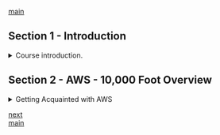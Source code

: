 <!--
// cSpell:ignore
 -->

[main](README.md)

## Section 1 - Introduction

<details>
<summary>
Course introduction.
</summary>

### Exam Blueprint

what do we need to know to pass the exam (2020 version)

- 130 minutes
- 60 question
- grades are between 100-1000, passing score is 720.
- qualification is valid for 2 years
- questions are scenario based - they aren't supposed to be tricky or memorization based.

we can look up the details in the Amazon website. it costs money. we need a certification account, we can then book an exam, get training, see the previous scores, etc.

### Why Should I learn AWS?

why learn and get certified in AWS?

(Ryan telling his own story), describing **A Cloud Guru** and **Linux Academy**.

aws Consulting partner qualification has tiers, select,advanced, premiers, in order to reach a certain tier, employees of the company need aws certifications, such as _practitioner_,_Associate_ and _professional_ and other specialized certificates.

each Tier of certifications has different certification

- Practitioner Tier
  - Certified Cloud Practitioner
- Associate Tier
  - Certified Solutions Architect Associate
  - Certified Developer Associate
  - Certified Sysops Administrator Associate
- Professional Tier
  - Certified Solutions Architect Professional
  - Certified Devops Professional
- Specialty Tier
  - Advance Networking
  - Database
  - Data Analysis
  - Machine Learning
  - Security
  - Alexa Skill BUilder

Ryan says some are easier than others, but it depends on the person. the aws platform grows each year.

</details>

## Section 2 - AWS - 10,000 Foot Overview

<details>
<summary>
Getting Acquainted with AWS
</summary>

### The History Of AWS

> "Invention requires two things:
>
> 1. The ability to try a lot of experiments
> 2. Not having to live wit the collateral damage of failed experiments"\
>    ~ (Andy Jassy, ceo of AWS)

aws started with SQS, and first marketed to developer and small companies, as it was easier to provision resources from amazon rather than buy them upfront.

Certification started in 2013,

re:invent is the aws conference, a lot of new stuff is announced then.

### AWS - 10,000 Foot Overview

there are tons of Aws Services, each year there are more and more, the services are grouped by concepts:

- Compute: EC2, Lambda
- Storage: S3, EFS
- Databases: RDS, DynamoDb
- Migration and Transfer: Snowball
- Network and Content delivery: Vpc, Cloud front
- Developer tools
- Robotics
- Block chain
- Satellite
- Management and Governance
- Media Services
- Machine Learning
- Analytics
- Security, Identity and Compliance
- Mobile
- AR and VR (augmented and virtual reality)
- Application Integration
- AWS Cost Management
- Customer Engagement
- Bussiness Application
- Desktop and App Streaming
- IOT (internet of thins
- Game Development

there are regions and availability zones. As of the time of the course, there are 24 regions and 72 availability zones. avalability zones are based on data-center. a datacenter is simply a location (one or more buildings) with tons of servers. A region consists of availability zones. there are also **edge locations**, which are end points for aws caching content, like this is used for CloudFront. edge locations aren't regions.

to pass the solution architert exam, one would need to know:

- **AWS Global infrastructure**
- **Compute**
- **Storage**
- **Databases**
- Migration and Transfer
- **Network and Content delivery**
- Management and Governance
- Machine Learning
- Analytics
- **Security, Identity and Compliance**
- Desktop and App Streaming

### How To Sign Up To AWS

Signing up into AWS and getting the free tier features.

<kbd>Create aws Account</kbd>\
use a personnel account, we need to provide credit information, even if we use a free account. choose the basic plan for support (free), we can personalize the account, and eventually sign into the console.

</details>

[next](Section_3_IAM_S3.md)\
[main](README.md)
